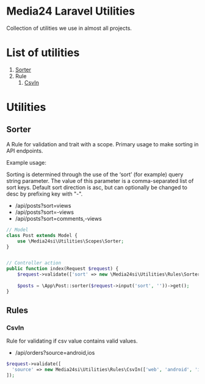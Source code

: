 # Media24 Laravel Utilities

Collection of utilities we use in almost all projects.

# List of utilities

1. [Sorter](#sorter)
2. Rule
    1. [CsvIn](#csvin)

# Utilities
## Sorter
A Rule for validation and trait with a scope. Primary usage to make sorting in API endpoints.

Example usage:
 
Sorting is determined through the use of the ‘sort’ (for example) query string parameter. 
The value of this parameter is a comma-separated list of sort keys. Default sort direction is asc, but can optionally be changed to desc by prefixing key with "-".

* /api/posts?sort=views
* /api/posts?sort=-views
* /api/posts?sort=comments,-views

```php
// Model
class Post extends Model {
    use \Media24si\Utilities\Scopes\Sorter;
}


// Controller action
public function index(Request $request) {
    $request->validate(['sort' => new \Media24si\Utilities\Rules\Sorter(['views', 'comments'])]);
    
    $posts = \App\Post::sorter($request->input('sort', ''))->get();
}
```

## Rules
### CsvIn
Rule for validating if csv value contains valid values.

* /api/orders?source=android,ios

```php
$request->validate([
  'source' => new Media24si\Utilities\Rules\CsvIn(['web', 'android', 'ios', 'winphone'])
]);
```
